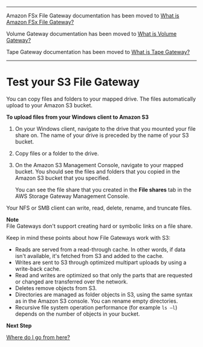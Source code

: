 --------

Amazon FSx File Gateway documentation has been moved to [What is Amazon FSx File Gateway?](https://docs.aws.amazon.com/filegateway/latest/filefsxw/WhatIsStorageGateway.html)

Volume Gateway documentation has been moved to [What is Volume Gateway?](https://docs.aws.amazon.com/storagegateway/latest/vgw/WhatIsStorageGateway.html)

Tape Gateway documentation has been moved to [What is Tape Gateway?](https://docs.aws.amazon.com/storagegateway/latest/tgw/WhatIsStorageGateway.html)

--------

# Test your S3 File Gateway<a name="GettingStartedTestFileShare"></a>

 You can copy files and folders to your mapped drive\. The files automatically upload to your Amazon S3 bucket\.

**To upload files from your Windows client to Amazon S3**

1. On your Windows client, navigate to the drive that you mounted your file share on\. The name of your drive is preceded by the name of your S3 bucket\.

1. Copy files or a folder to the drive\.

1. On the Amazon S3 Management Console, navigate to your mapped bucket\. You should see the files and folders that you copied in the Amazon S3 bucket that you specified\.

   You can see the file share that you created in the **File shares** tab in the AWS Storage Gateway Management Console\.

Your NFS or SMB client can write, read, delete, rename, and truncate files\.

**Note**  
File Gateways don't support creating hard or symbolic links on a file share\.

Keep in mind these points about how File Gateways work with S3:
+ Reads are served from a read\-through cache\. In other words, if data isn't available, it's fetched from S3 and added to the cache\.
+ Writes are sent to S3 through optimized multipart uploads by using a write\-back cache\.
+ Read and writes are optimized so that only the parts that are requested or changed are transferred over the network\.
+ Deletes remove objects from S3\.
+ Directories are managed as folder objects in S3, using the same syntax as in the Amazon S3 console\. You can rename empty directories\.
+ Recursive file system operation performance \(for example `ls –l`\) depends on the number of objects in your bucket\.

**Next Step**

[Where do I go from here?](GettingStartedWhatsNextStep3File.md)